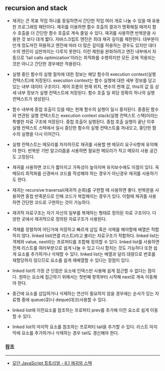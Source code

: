 ## recursion and stack

- 재귀는 큰 목표 작업 하나를 동일하면서 간단한 작업 여러 개로 나눌 수 있을 때 유용한 프로그래밍 패턴이다. 재귀를 이용하면 함수 호출의 결과가 명확해질 때까지 함수 호출을 더 간단한 함수 호출로 계속 줄일 수 있다. 재귀를 사용하면 반복문을 사용한 것 보다 대개 짧다. 자바스크립트 엔진은 최대 재귀 깊이를 제한한다. 대부분이 만개 정도까진 허용하고 엔진에 따라 더 많은 깊이를 허용하는 경우도 있지만 대다수의 엔진이 십만까지는 다루지 못한다. 이런 제한을 완화하려고 엔진 내부에서 자동으로 'tail calls optimization'이라는 최적화를 수행하지만 모든 곳에 적용되는 것은 아니고 간단한 경우에만 적용된다.

- 실행 중인 함수의 실행 절차에 대한 정보는 해당 함수의 execution context(실행 컨텍스트)에 저장된다. execution context는 함수 실행에 대한 세부 정보를 담고 있는 내부 데이터 구조이다. 제어 흐름의 현재 위치, 변수의 현재 값, this의 값 등 상세 내부 정보가 실행 컨텍스트에 저장된다. 함수 호출 일 회당 정확히 하나의 실행 컨텍스트가 생성된다.

- 함수 내부에 중첩 호출이 있을 때는 현재 함수의 실행이 일시 중지된다. 중중된 함수와 연관된 실행 컨텍스트는 execution context stack(실행 컨텍스트 스택)이라는 특별한 자료 구조에 저장된다. 중첩 호출이 실행된다. 중첩 호출 실행이 끝난 이후 실행 컨텍스트 스택에서 일시 중단한 함수의 실행 컨텍스트를 꺼내오고, 중단한 함수의 실행을 다시 이어간다.

- 실행 컨텍스트는 메모리를 차자하므로 재귀를 사용할 땐 메모리 요구사항에 유의해야 한다. 반복문 기반 알고리즘을 사용하면 필요한 메모리가 적고 메모리 사용 공간도 고정된다.

- 재귀를 사용하면 코드가 짧아지고 가독성이 높아지며 유지보수에도 이점이 있다. 꼭 메모리 최적화를 신경써서 코드를 작성해야 하는 경우가 아닌경우 재귀를 사용하기도 한다.

- 재귀는 recursive traversal(재귀적 순회)를 구현할 때 사용하면 좋다. 반복문을 사용하면 중첩 반족문으로 인해 코드가 복잡해지는 경우가 있다. 이럴때 재귀를 사용하면 간단한 코드로 구현하는 것이 가능하다.

- 재귀적 자료구조는 자기 자신의 일부를 복재하는 형태로 정의된 자료 구조이다. 다양한 곳에서 재귀적으로 정의된 자료구조가 사용된다.

- 객체를 정렬하여 어딘가에 저장하고 빠르게 삽입 혹은 삭제를 해야할때 배열은 적합하지 않다. linked list(연결 리스트)라고 불리는 자료구조가 적합하다. linked list는 객체와 value, next라는 프로퍼티를 조합해 정의할 수 있다. linked list를 사용하면 전체 리스트를 여러부분으로 쉽게 나눌 수 있고 다시 합치는 것도 가능하다 또한 쉽게 요소를 추가하거나 삭제할 수 있다. linked list는 배열과 달리 대량으로 번호를 재할당하지 않으므로 요소를 쉽게 재배열할 수 있다는 장점이 있다.

- linked list의 가장 큰 단점은 요소에 인덱스만 사용해 쉽게 접근할 수 없다는 점이다. 원하는 요소에 접근하기 위해서는 첫번째 항목부터 시작해 next로 계속 이동해야 한다.

- 중간에 요소를 삽입하거나 삭제하는 연산이 필요하지 않을 경우에는 순서가 있는 자료형 중에 queue(큐)나 deque(데크)사용할 수 있다.

- linked list에 이전요소를 참조하는 프로퍼티 prev를 추가해 이전 요소로 쉽게 이동할 수 있다.

- linked list의 마지막 요소를 참조하는 프로퍼티 tail을 추가할 수 있다. 리스트 마지막에 요소를 추가하거나 삭제하는 경우 tail도 갱신해야 한다.

### 참조
---

- [모던 JavaScript 튜토리얼 - 6.1 재귀와 스택](https://ko.javascript.info/recursion)